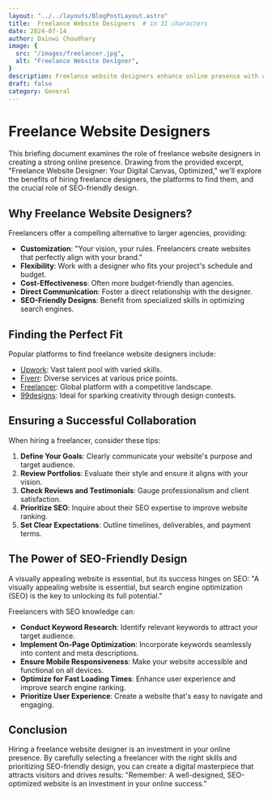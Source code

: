 ```yaml
---
layout: "../../layouts/BlogPostLayout.astro"
title:  Freelance Website Designers  # in 31 characters
date: 2024-07-14
author: Dainwi Choudhary
image: {
  src: "/images/freelancer.jpg",
  alt: "Freelance Website Designer",
}
description: Freelance website designers enhance online presence with optimized designs. Find them on platforms like Upwork and Fiverr, ensuring SEO-friendly results. #in 128 characters
draft: false
category: General
---
```



# Freelance Website Designers

This briefing document examines the role of freelance website designers in creating a strong online presence. Drawing from the provided excerpt, "Freelance Website Designer: Your Digital Canvas, Optimized," we'll explore the benefits of hiring freelance designers, the platforms to find them, and the crucial role of SEO-friendly design.

## Why Freelance Website Designers?

Freelancers offer a compelling alternative to larger agencies, providing:

- **Customization**: "Your vision, your rules. Freelancers create websites that perfectly align with your brand."
- **Flexibility**: Work with a designer who fits your project's schedule and budget.
- **Cost-Effectiveness**: Often more budget-friendly than agencies.
- **Direct Communication**: Foster a direct relationship with the designer.
- **SEO-Friendly Designs**: Benefit from specialized skills in optimizing search engines.

## Finding the Perfect Fit

Popular platforms to find freelance website designers include:

- [Upwork](https://www.upwork.com): Vast talent pool with varied skills.
- [Fiverr](https://www.fiverr.com): Diverse services at various price points.
- [Freelancer](https://www.freelancer.com): Global platform with a competitive landscape.
- [99designs](https://www.99designs.com): Ideal for sparking creativity through design contests.

## Ensuring a Successful Collaboration

When hiring a freelancer, consider these tips:

1. **Define Your Goals**: Clearly communicate your website's purpose and target audience.
2. **Review Portfolios**: Evaluate their style and ensure it aligns with your vision.
3. **Check Reviews and Testimonials**: Gauge professionalism and client satisfaction.
4. **Prioritize SEO**: Inquire about their SEO expertise to improve website ranking.
5. **Set Clear Expectations**: Outline timelines, deliverables, and payment terms.

## The Power of SEO-Friendly Design

A visually appealing website is essential, but its success hinges on SEO: "A visually appealing website is essential, but search engine optimization (SEO) is the key to unlocking its full potential."

Freelancers with SEO knowledge can:

- **Conduct Keyword Research**: Identify relevant keywords to attract your target audience.
- **Implement On-Page Optimization**: Incorporate keywords seamlessly into content and meta descriptions.
- **Ensure Mobile Responsiveness**: Make your website accessible and functional on all devices.
- **Optimize for Fast Loading Times**: Enhance user experience and improve search engine ranking.
- **Prioritize User Experience**: Create a website that's easy to navigate and engaging.

## Conclusion

Hiring a freelance website designer is an investment in your online presence. By carefully selecting a freelancer with the right skills and prioritizing SEO-friendly design, you can create a digital masterpiece that attracts visitors and drives results: "Remember: A well-designed, SEO-optimized website is an investment in your online success."

